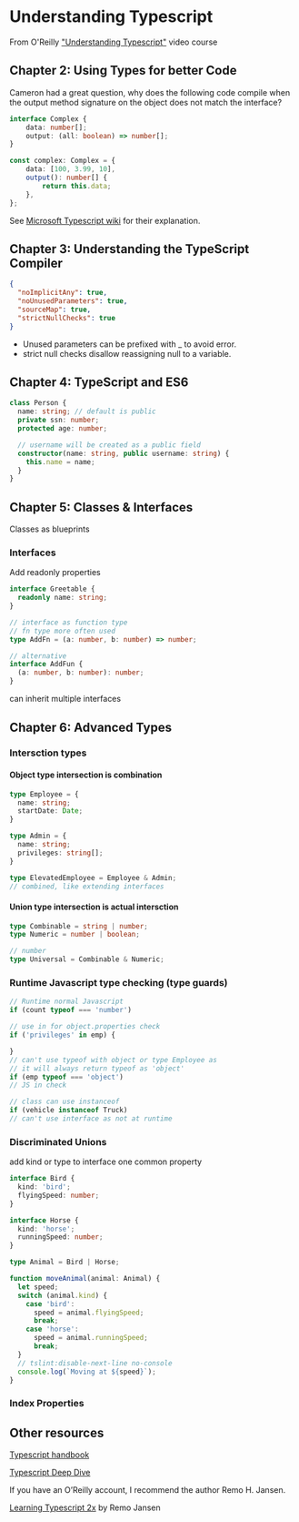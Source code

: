 # Understanding Typescript

From O'Reilly ["Understanding Typescript"](https://learning.oreilly.com/videos/understanding-typescript/9781789951905) video course

## Chapter 2: Using Types for better Code

Cameron had a great question, why does the following code compile when the output method signature on the object does not match the interface?

```typescript
interface Complex {
    data: number[];
    output: (all: boolean) => number[];
}

const complex: Complex = {
    data: [100, 3.99, 10],
    output(): number[] {
        return this.data;
    },
};
```

See [Microsoft Typescript wiki](https://github.com/Microsoft/TypeScript/wiki/FAQ#why-are-functions-with-fewer-parameters-assignable-to-functions-that-take-more-parameters) for their explanation.

## Chapter 3: Understanding the TypeScript Compiler

```json
{
  "noImplicitAny": true,
  "noUnusedParameters": true,
  "sourceMap": true,
  "strictNullChecks": true
}
```

* Unused parameters can be prefixed with _ to avoid error.
* strict null checks disallow reassigning null to a variable.

## Chapter 4: TypeScript and ES6

```typescript
class Person {
  name: string; // default is public
  private ssn: number;
  protected age: number;

  // username will be created as a public field
  constructor(name: string, public username: string) {
    this.name = name;
  }
}
```

## Chapter 5: Classes & Interfaces

Classes as blueprints

### Interfaces

Add readonly properties

```typescript
interface Greetable {
  readonly name: string;
}
```

```typescript
// interface as function type
// fn type more often used
type AddFn = (a: number, b: number) => number;

// alternative
interface AddFun {
  (a: number, b: number): number;
}
```

can inherit multiple interfaces

## Chapter 6: Advanced Types

### Intersction types

#### Object type intersection is combination

```typescript
type Employee = {
  name: string;
  startDate: Date;
}

type Admin = {
  name: string;
  privileges: string[];
}

type ElevatedEmployee = Employee & Admin;
// combined, like extending interfaces
```

#### Union type intersection is actual intersction

```typescript
type Combinable = string | number;
type Numeric = number | boolean;

// number
type Universal = Combinable & Numeric;
```

### Runtime Javascript type checking (type guards)

```typescript
// Runtime normal Javascript
if (count typeof === 'number')

// use in for object.properties check
if ('privileges' in emp) {

}
// can't use typeof with object or type Employee as
// it will always return typeof as 'object'
if (emp typeof === 'object')
// JS in check
```

```typescript
// class can use instanceof
if (vehicle instanceof Truck)
// can't use interface as not at runtime
```

### Discriminated Unions

add kind or type to interface
one common property

```typescript
interface Bird {
  kind: 'bird';
  flyingSpeed: number;
}

interface Horse {
  kind: 'horse';
  runningSpeed: number;
}

type Animal = Bird | Horse;

function moveAnimal(animal: Animal) {
  let speed;
  switch (animal.kind) {
    case 'bird':
      speed = animal.flyingSpeed;
      break;
    case 'horse':
      speed = animal.runningSpeed;
      break;
  }
  // tslint:disable-next-line no-console
  console.log(`Moving at ${speed}`);
}
```

### Index Properties

## Other resources

[Typescript handbook](https://www.typescriptlang.org/docs/handbook/basic-types.html)

[Typescript Deep Dive](https://basarat.gitbooks.io/typescript/)

If you have an O’Reilly account, I recommend the author Remo H. Jansen.

[Learning Typescript 2x](https://learning.oreilly.com/library/view/learning-typescript-2x/9781788391474/) by Remo Jansen